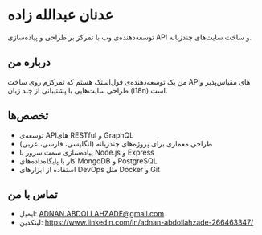 # عدنان عبدالله زاده

توسعه‌دهنده‌ی وب با تمرکز بر طراحی و پیاده‌سازی API و ساخت سایت‌های چندزبانه.

## درباره من
من یک توسعه‌دهنده‌ی فول‌استک هستم که تمرکزم روی ساخت APIهای مقیاس‌پذیر و طراحی سایت‌هایی با پشتیبانی از چند زبان (i18n) است.

## تخصص‌ها

- توسعه‌ی APIهای RESTful و GraphQL
- طراحی معماری برای پروژه‌های چندزبانه (انگلیسی، فارسی، عربی)
- پیاده‌سازی سمت سرور با Node.js و Express
- کار با پایگاه‌داده‌های MongoDB و PostgreSQL
- استفاده از ابزارهای DevOps مثل Docker و Git

## تماس با من
- ایمیل: ADNAN.ABDOLLAHZADE@gmail.com
- لینکدین: https://www.linkedin.com/in/adnan-abdollahzade-266463347/

